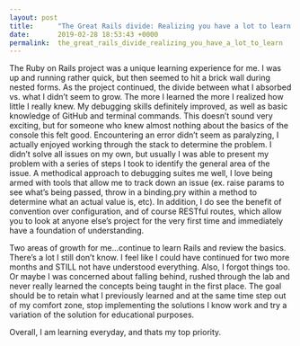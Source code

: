 ```yaml
---
layout: post
title:      "The Great Rails divide: Realizing you have a lot to learn."
date:       2019-02-28 18:53:43 +0000
permalink:  the_great_rails_divide_realizing_you_have_a_lot_to_learn
---
```


The Ruby on Rails project was a unique learning experience for me. I was up and running rather quick, but then seemed to hit a brick wall during nested forms.  As the project continued, the divide between what I absorbed vs. what I didn’t seem to grow. The more I learned the more I realized how little I really knew. My debugging skills definitely improved, as well as basic knowledge of GitHub and terminal commands. This doesn’t sound very exciting, but for someone who knew almost nothing about the basics of the console this felt good.  Encountering an error didn’t seem as paralyzing, I actually enjoyed working through the stack to determine the problem. I didn’t solve all issues on my own, but usually I was able to present my problem with a series of steps I took to identify the general area of the issue.  A methodical approach to debugging suites me well, I love being armed with tools that allow me to track down an issue (ex. raise params to see what’s being passed, throw in a binding.pry within a method to determine what an actual value is, etc). In addition, I do see the benefit of convention over configuration, and of course RESTful routes, which allow you to look at anyone else’s project for the very first time and immediately have a foundation of understanding. 

Two areas of growth for me…continue to learn Rails and review the basics. There’s a lot I still don’t know. I feel like I could have continued for two more months and STILL not have understood everything. Also, I forgot things too. Or maybe I was concerned about falling behind, rushed through the lab and never really learned the concepts being taught in the first place. The goal should be to retain what I previously learned and at the same time step out of my comfort zone, stop implementing the solutions I know work and try a variation of the solution for educational purposes.  

Overall, I am learning everyday, and thats my top priority. 
